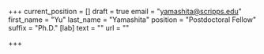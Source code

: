 +++
current_position = []
draft = true
email = "yamashita@scripps.edu"
first_name = "Yu"
last_name = "Yamashita"
position = "Postdoctoral Fellow"
suffix = "Ph.D."
[lab]
text = ""
url = ""

+++
